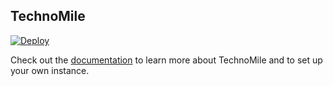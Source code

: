 ## TechnoMile

[![Deploy](https://www.herokucdn.com/deploy/button.png)](https://heroku.com/deploy?template=https://github.com/technomile/Heroku-WordPress)

Check out the [documentation](https://github.com/technomile/Heroku-WordPress) to learn more about TechnoMile and to set up your own instance.

